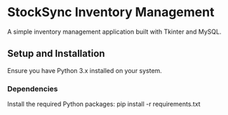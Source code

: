 # StockSync Inventory Management

A simple inventory management application built with Tkinter and MySQL.

## Setup and Installation
Ensure you have Python 3.x installed on your system.

### Dependencies
Install the required Python packages:
pip install -r requirements.txt
